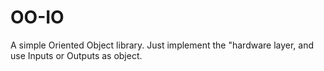OO-IO
=====

A simple Oriented Object library.
Just implement the "hardware layer, and use Inputs or Outputs as object.
